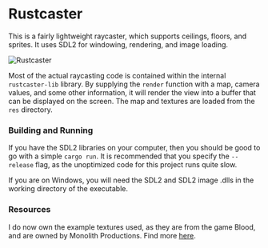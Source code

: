 # Rustcaster

This is a fairly lightweight raycaster, which supports ceilings, floors, and sprites. It uses SDL2 for windowing, rendering, and image loading.

![Rustcaster](http://declanhopkins.com/static/images/screenshots/rustcaster.png)

Most of the actual raycasting code is contained within the internal `rustcaster-lib` library. By supplying the `render` function with a map, camera values, and some other information, it will render the view into a buffer that can be displayed on the screen. The map and textures are loaded from the `res` directory.

### Building and Running

If you have the SDL2 libraries on your computer, then you should be good to go with a simple `cargo run`. It is recommended that you specify the `--release` flag, as the unoptimized code for this project runs quite slow.

If you are on Windows, you will need the SDL2 and SDL2 image .dlls in the working directory of the executable.

### Resources

I do now own the example textures used, as they are from the game Blood, and are owned by Monolith Productions. Find more [here](http://www.bghq.com/textures.php?game=blood).
